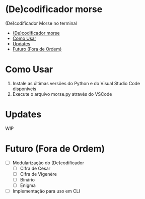 # (De)codificador morse

(De)codificador Morse no terminal

- [(De)codificador morse](#decodificador-morse)
- [Como Usar](#como-usar)
- [Updates](#updates)
- [Futuro (Fora de Ordem)](#futuro-fora-de-ordem)

# Como Usar

1. Instale as últimas versões do Python e do Visual Studio Code disponíveis
2. Execute o arquivo morse.py através do VSCode

# Updates

WIP

# Futuro (Fora de Ordem)

- [ ] Modularização do (De)codificador
  - [ ] Cifra de Cesar
  - [ ] Cifra de Vigenère
  - [ ] Binário
  - [ ] Enigma
- [ ] Implementação para uso em CLI
